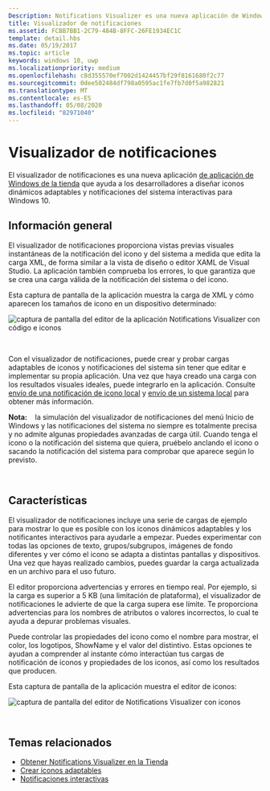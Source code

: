 ```yaml
---
Description: Notifications Visualizer es una nueva aplicación de Windows que se puede encontrar en Store y que ayuda a los desarrolladores a diseñar iconos dinámicos adaptables para Windows 10.
title: Visualizador de notificaciones
ms.assetid: FCBB7BB1-2C79-484B-8FFC-26FE1934EC1C
template: detail.hbs
ms.date: 05/19/2017
ms.topic: article
keywords: windows 10, uwp
ms.localizationpriority: medium
ms.openlocfilehash: c8d355570ef7002d1424457bf29f8161680f2c77
ms.sourcegitcommit: 0dee502484df798a0595ac1fe7fb7d0f5a982821
ms.translationtype: MT
ms.contentlocale: es-ES
ms.lasthandoff: 05/08/2020
ms.locfileid: "82971040"
---
```

# <a name="notifications-visualizer"></a>Visualizador de notificaciones

 


El visualizador de notificaciones es una nueva aplicación [de aplicación de Windows de la tienda](https://www.microsoft.com/store/apps/notifications-visualizer/9nblggh5xsl1) que ayuda a los desarrolladores a diseñar iconos dinámicos adaptables y notificaciones del sistema interactivas para Windows 10.


## <a name="overview"></a>Información general

El visualizador de notificaciones proporciona vistas previas visuales instantáneas de la notificación del icono y del sistema a medida que edita la carga XML, de forma similar a la vista de diseño o editor XAML de Visual Studio. La aplicación también comprueba los errores, lo que garantiza que se crea una carga válida de la notificación del sistema o del icono.

Esta captura de pantalla de la aplicación muestra la carga de XML y cómo aparecen los tamaños de icono en un dispositivo determinado:

![captura de pantalla del editor de la aplicación Notifications Visualizer con código e iconos](images/notif-visualizer-001.png)

 

Con el visualizador de notificaciones, puede crear y probar cargas adaptables de iconos y notificaciones del sistema sin tener que editar e implementar su propia aplicación. Una vez que haya creado una carga con los resultados visuales ideales, puede integrarlo en la aplicación. Consulte [envío de una notificación de icono local](sending-a-local-tile-notification.md) y [envío de un sistema local](send-local-toast.md) para obtener más información.

**Nota:**    la simulación del visualizador de notificaciones del menú Inicio de Windows y las notificaciones del sistema no siempre es totalmente precisa y no admite algunas propiedades avanzadas de carga útil. Cuando tenga el icono o la notificación del sistema que quiera, pruébelo anclando el icono o sacando la notificación del sistema para comprobar que aparece según lo previsto.

 

## <a name="features"></a>Características

El visualizador de notificaciones incluye una serie de cargas de ejemplo para mostrar lo que es posible con los iconos dinámicos adaptables y los notificantes interactivos para ayudarle a empezar. Puedes experimentar con todas las opciones de texto, grupos/subgrupos, imágenes de fondo diferentes y ver cómo el icono se adapta a distintas pantallas y dispositivos. Una vez que hayas realizado cambios, puedes guardar la carga actualizada en un archivo para el uso futuro.

El editor proporciona advertencias y errores en tiempo real. Por ejemplo, si la carga es superior a 5 KB (una limitación de plataforma), el visualizador de notificaciones le advierte de que la carga supera ese límite. Te proporciona advertencias para los nombres de atributos o valores incorrectos, lo cual te ayuda a depurar problemas visuales.

Puede controlar las propiedades del icono como el nombre para mostrar, el color, los logotipos, ShowName y el valor del distintivo. Estas opciones te ayudan a comprender al instante cómo interactúan tus cargas de notificación de iconos y propiedades de los iconos, así como los resultados que producen.

Esta captura de pantalla de la aplicación muestra el editor de iconos:

![captura de pantalla del editor de Notifications Visualizer con iconos](images/notif-visualizer-004.png)

 

## <a name="related-topics"></a>Temas relacionados

* [Obtener Notifications Visualizer en la Tienda](https://www.microsoft.com/store/apps/notifications-visualizer/9nblggh5xsl1)
* [Crear iconos adaptables](create-adaptive-tiles.md)
* [Notificaciones interactivas](adaptive-interactive-toasts.md)
